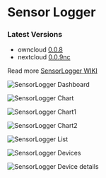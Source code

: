 # Sensor Logger

### Latest Versions
- owncloud [0.0.8](https://github.com/alexstocker/sensorlogger/releases/tag/0.0.8)
- nextcloud [0.0.9nc](https://github.com/alexstocker/sensorlogger/releases/tag/0.0.9nc)

Read more [SensorLogger WIKI](https://github.com/alexstocker/sensorlogger/wiki/)

![SensorLogger Dashboard](https://www.html5live.at/wp-content/uploads/2018/05/sensorlogger_oc_dashboard_widget_livedata_001.png)

![SensorLogger Chart](http://www.html5live.at/wp-content/uploads/2017/03/sensorlogger_chart_0.png)

![SensorLogger Chart1](http://www.html5live.at/wp-content/uploads/2017/03/sensorlogger_chart_1.png)

![SensorLogger Chart2](http://www.html5live.at/wp-content/uploads/2017/03/sensorlogger_chart_2.png)

![SensorLogger List](http://www.html5live.at/wp-content/uploads/2017/03/sensorlogger_list-1.png)

![SensorLogger Devices](http://www.html5live.at/wp-content/uploads/2017/03/sensorlogger_devices-1.png)

![SensorLogger Device details](http://www.html5live.at/wp-content/uploads/2017/03/sensorlogger_deviceDetails_edit.png)
